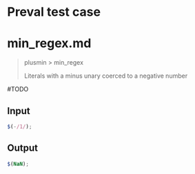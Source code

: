 # Preval test case

# min_regex.md

> plusmin > min_regex
>
> Literals with a minus unary coerced to a negative number

#TODO

## Input

`````js filename=intro
$(-/1/);
`````

## Output

`````js filename=intro
$(NaN);
`````
